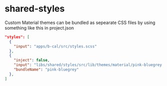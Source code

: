 # shared-styles

Custom Material themes can be bundled as sepearate CSS files by using something like this in project.json

```json
"styles": [
  {
    "input": "apps/b-cal/src/styles.scss"
  },
  {
    "inject": false,
    "input": "libs/shared/styles/src/lib/themes/material/pink-bluegrey.scss",
    "bundleName": "pink-bluegrey"
  },
]
```
